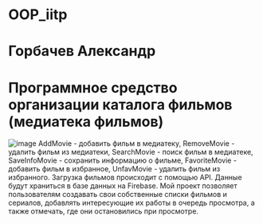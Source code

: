 # OOP_iitp
# Горбачев Александр
# Программное средство организации каталога фильмов (медиатека фильмов)
![image](https://github.com/Gorbachevvvv/OOP_iitp/assets/114992261/849f6688-c3c3-4f94-909c-6cc69c6a007d)
AddMovie - добавить фильм в медиатеку, RemoveMovie - удалить фильм из медиатеки, SearchMovie - поиск фильм в медиатеке, SaveInfoMovie - сохранить информацию о фильме, FavoriteMovie - добавить фильм в избранное, UnfavMovie - удалить фильм из избранного. Загрузка фильмов происходит с помощью API. Данные будут храниться в базе данных на Firebase.
Мой проект позволяет пользователям создавать свои собственные списки фильмов и сериалов, добавлять интересующие их работы в очередь просмотра, а также отмечать, где они остановились при просмотре.
